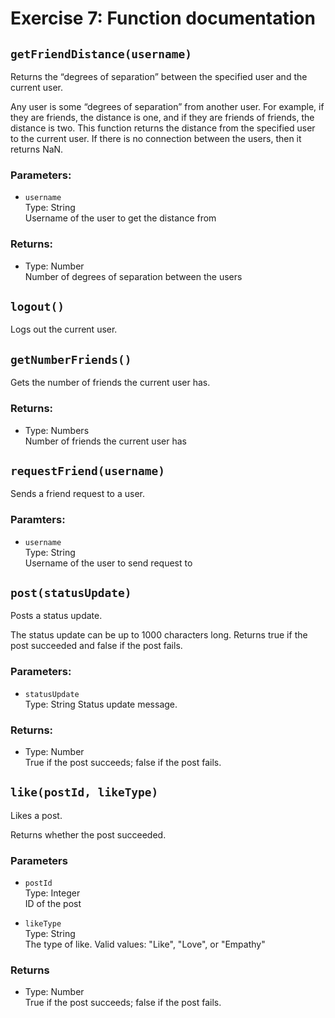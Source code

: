 # Exercise 7: Function documentation

## `getFriendDistance(username)`
Returns the “degrees of separation” between the specified user and the current user.

Any user is some “degrees of separation” from another user. For example, if they are friends, the distance is one, and if they are friends of friends, the distance is two. This function returns the distance from the specified user to the current user. If there is no connection between the users, then it returns NaN.

### Parameters:
* `username`  
    Type: String  
    Username of the user to get the distance from

### Returns:
* Type: Number  
Number of degrees of separation between the users

## `logout()`
Logs out the current user.

## `getNumberFriends()`
Gets the number of friends the current user has.

### Returns:
* Type: Numbers  
Number of friends the current user has

## `requestFriend(username)`
Sends a friend request to a user.

### Paramters:
* `username`  
Type: String  
Username of the user to send request to

## `post(statusUpdate)`
Posts a status update.

The status update can be up to 1000 characters long. Returns true if the post succeeded and false if the post fails. 

### Parameters:
* `statusUpdate`  
Type: String
Status update message.

### Returns:
* Type: Number  
True if the post succeeds; false if the post fails.

## `like(postId, likeType)`
Likes a post.

Returns whether the post succeeded.

### Parameters
* `postId`  
Type: Integer  
ID of the post

* `likeType`  
Type: String  
The type of like. Valid values: "Like", "Love", or "Empathy"

### Returns
* Type: Number  
True if the post succeeds; false if the post fails.